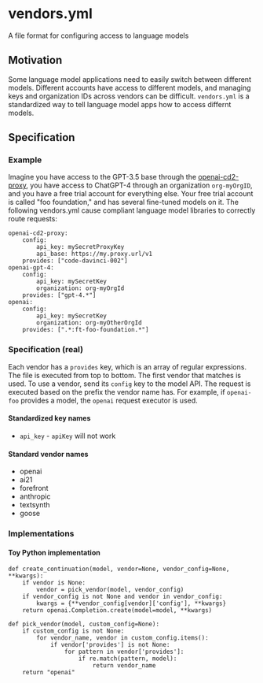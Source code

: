 # vendors.yml
A file format for configuring access to language models

## Motivation

Some language model applications need to easily switch between different models. Different accounts have access to different models, and managing keys and organization IDs across vendors can be difficult. `vendors.yml` is a standardized way to tell language model apps how to access differnt models.

## Specification

### Example

Imagine you have access to the GPT-3.5 base through the [openai-cd2-proxy](https://github.com/cosmicoptima/openai-cd2-proxy), you have access to ChatGPT-4 through an organization `org-myOrgID`, and you have a free trial account for everything else. Your free trial account is called "foo foundation," and has several fine-tuned models on it. The following vendors.yml cause compliant language model libraries to correctly route requests:

```
openai-cd2-proxy:
    config:
        api_key: mySecretProxyKey
        api_base: https://my.proxy.url/v1
    provides: ["code-davinci-002"]
openai-gpt-4:
    config:
        api_key: mySecretKey
        organization: org-myOrgId
    provides: ["gpt-4.*"]
openai:
    config:
        api_key: mySecretKey
        organization: org-myOtherOrgId
    provides: [".*:ft-foo-foundation.*"]
```

### Specification (real)

Each vendor has a `provides` key, which is an array of regular expressions. The file is executed from top to bottom. The first vendor that matches is used. To use a vendor, send its `config` key to the model API. The request is executed based on the prefix the vendor name has. For example, if `openai-foo` provides a model, the `openai` request executor is used.

#### Standardized key names

* `api_key` - `apiKey` will not work

#### Standard vendor names

* openai
* ai21
* forefront
* anthropic
* textsynth
* goose

### Implementations

#### Toy Python implementation

```
def create_continuation(model, vendor=None, vendor_config=None, **kwargs):
    if vendor is None:
        vendor = pick_vendor(model, vendor_config)
    if vendor_config is not None and vendor in vendor_config:
        kwargs = {**vendor_config[vendor]['config'], **kwargs}
    return openai.Completion.create(model=model, **kwargs)

def pick_vendor(model, custom_config=None):
    if custom_config is not None:
        for vendor_name, vendor in custom_config.items():
            if vendor['provides'] is not None:
                for pattern in vendor['provides']:
                    if re.match(pattern, model):
                        return vendor_name
    return "openai"
```
